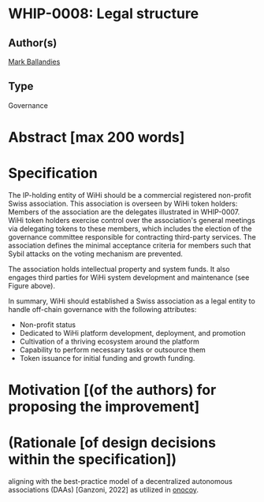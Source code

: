 # WHIP-0008: Legal structure 

## Author(s)
[Mark Ballandies](https://twitter.com/BallandiesMC)

## Type 
Governance

# Abstract [max 200 words]

# Specification
The IP-holding entity of WiHi should be a commercial registered non-profit Swiss association. This association is overseen by WiHi token holders: Members of the association are the delegates illustrated in WHIP-0007. WiHi token holders exercise control over the association's general meetings via delegating tokens to these members, which includes the election of the governance committee responsible for contracting third-party services. The association defines the minimal acceptance criteria for members such that Sybil attacks on the voting mechanism are prevented. 

The association holds intellectual property and system funds. It also engages third parties for WiHi system development and maintenance (see Figure above).  

In summary, WiHi should established a Swiss association as a legal entity to handle off-chain governance with the following attributes:

- Non-profit status
- Dedicated to WiHi platform development, deployment, and promotion
- Cultivation of a thriving ecosystem around the platform
- Capability to perform necessary tasks or outsource them
- Token issuance for initial funding and growth funding.


# Motivation [(of the authors) for proposing the improvement]

# (Rationale [of design decisions within the specification])
aligning with the best-practice model of a decentralized autonomous associations (DAAs) [Ganzoni, 2022] as utilized in [onocoy](https://static1.squarespace.com/static/6313a587324d1047ec4d9a13/t/64e892a5e6f5d8652a2b925b/1692963500980/20230825_whitepaper_onocoy_final.pdf).